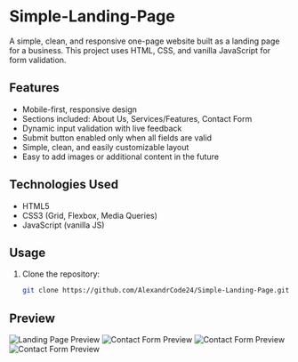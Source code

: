 # Simple-Landing-Page

A simple, clean, and responsive one-page website built as a landing page for a business. This project uses HTML, CSS, and vanilla JavaScript for form validation.

## Features

- Mobile-first, responsive design
- Sections included: About Us, Services/Features, Contact Form
- Dynamic input validation with live feedback
- Submit button enabled only when all fields are valid
- Simple, clean, and easily customizable layout
- Easy to add images or additional content in the future

## Technologies Used

- HTML5
- CSS3 (Grid, Flexbox, Media Queries)
- JavaScript (vanilla JS)

## Usage

1. Clone the repository:
   ```bash
   git clone https://github.com/AlexandrCode24/Simple-Landing-Page.git

## Preview

![Landing Page Preview](images\IMG_1622.jpg)
![Contact Form Preview](images\IMG_1624.jpg)
![Contact Form Preview](images\Landing-page-desktop1.png)
![Contact Form Preview](images\Landing-page-desktop2.png)

